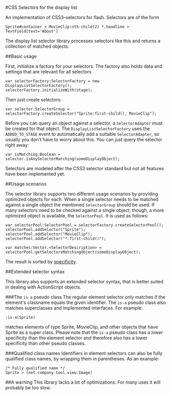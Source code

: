 #CSS Selectors for the display list

An implementation of CSS3–selectors for flash. Selectors are
of the form

    Sprite#container > MovieClip:nth-child(2) *.headline > TextField[text='About']

The display list selector library processes selectors like this and returns a collection
of matched objects.



##Basic usage

First, initialize a factory for your selectors. The factory also holds data and settings that are relevant
for all selectors

    var selectorFactory:SelectorFactory = new DisplayListSelectorFactory();
    selectorFactory.initializeWith(stage);

Then just create selectors:

    var selector:SelectorGroup = selectorFactory.createSelector("Sprite:first-child(), MovieClip");

Before you can query an object against a selector, a `SelectorAdapter` must be created for that object. 
The `DisplayListSelectorFactory` uses the `ADDED_TO_STAGE` event to automatically add a suitable `SelectorAdapter`,
so usually you don't have to worry about this. You can just query the selector right away:

    var isMatching:Boolean = selector.isAnySelectorMatching(someDisplayObject);

Selectors are modeled after the CSS3 selector standard but not all features have been implemented
yet.


##Usage scenarios

The selector library supports two different usage scenarios by providing optimized objects for each. When
a single selector needs to be matched against a single object the mentioned `SelectorGroup` should be used.
If many selectors need to be checked against a single object, though, a more optimized object is available, the
`SelectorPool`. It is used as follows:

    var selectorPool:SelectorPool = selectorFactory.createSelectorPool();
    selectorPool.addSelector("Sprite");
    selectorPool.addSelector("MovieClip");
    selectorPool.addSelector("*:first-child()");

    var matches:Vector.<SelectorDescription> = selectorPool.getSelectorsMatchingObject(someDisplayObject);

The result is sorted by [specificity](http://www.w3.org/TR/selectors/#specificity).


##Extended selector syntax

This library also supports an extended selector syntax, that is better suited in dealing with ActionScript objects.


###The `is-a` pseudo class
The regular element selector only matches if the element's classname equals the given identifier.
The `is-a` pseudo class also matches superclasses and implemented interfaces. For example:

    :is-a(Sprite)

matches elements of type Sprite, MovieClip, and other objects that have Sprite as a super class.
Please note that the `is-a` pseudo class has a *lower* specificity than the element selector 
and therefore also has a lower specificity than other pseudo classes.


###Qualified class names
Identifiers in element selectors can also be fully qualified class names, by wrapping them
in parentheses. As an example: 

    /* Fully qualified name */
    Sprite > (net.company.tool.view.Image)


##A warning
This library lacks a lot of optimizations. For many uses it will probably be too slow.
